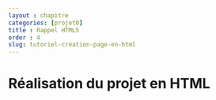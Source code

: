 ```yaml
---
layout : chapitre
categories: [projet0]
title : Rappel HTML5 
order : 4
slug: tutoriel-création-page-en-html
--- 
```


# Réalisation du projet en HTML